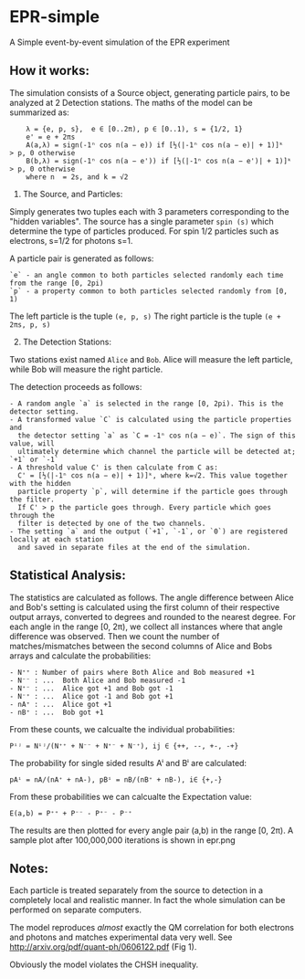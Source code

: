 EPR-simple
==========

A Simple event-by-event simulation of the EPR experiment

How it works:
------------
The simulation consists of a Source object, generating particle pairs, to be analyzed at 2 Detection stations. The maths of the model can be summarized as:  

        λ = {e, p, s},  e ∈ [0..2π), p ∈ [0..1), s = {1/2, 1}
        e' = e + 2πs
        A(a,λ) = sign(-1ⁿ cos n(a − e)) if [½(|-1ⁿ cos n(a − e)| + 1)]ᵏ > p, 0 otherwise
        B(b,λ) = sign(-1ⁿ cos n(a − e')) if [½(|-1ⁿ cos n(a − e')| + 1)]ᵏ > p, 0 otherwise
        where n  = 2s, and k = √2

1) The Source, and Particles:

Simply generates two tuples each with 3 parameters corresponding to the "hidden variables".
The source has a single parameter `spin (s)` which determine the type of particles produced. For spin 1/2 particles such as electrons, s=1/2 for photons s=1.

A particle pair is generated as follows:  

    `e` - an angle common to both particles selected randomly each time from the range [0, 2pi)
    `p` - a property common to both particles selected randomly from [0, 1)
    
The left particle is the tuple `(e, p, s)`
The right particle is the tuple `(e + 2πs, p, s)`

2) The Detection Stations:  

Two stations exist named `Alice` and `Bob`. Alice will measure the left particle, while Bob will measure the right particle.

The detection proceeds as follows:  

    - A random angle `a` is selected in the range [0, 2pi). This is the detector setting.
    - A transformed value `C` is calculated using the particle properties and 
      the detector setting `a` as `C = -1ⁿ cos n(a − e)`. The sign of this value, will 
      ultimately determine which channel the particle will be detected at; `+1` or `-1`
    - A threshold value C' is then calculate from C as:
      C' = [½(|-1ⁿ cos n(a − e)| + 1)]ᵏ, where k=√2. This value together with the hidden 
      particle property `p`, will determine if the particle goes through the filter. 
      If C' > p the particle goes through. Every particle which goes through the 
      filter is detected by one of the two channels.
    - The setting `a` and the output (`+1`, `-1`, or `0`) are registered locally at each station
      and saved in separate files at the end of the simulation.
      

Statistical Analysis:
--------------------    
The statistics are calculated as follows. The angle difference between Alice and Bob's setting is calculated using the first column of their respective output arrays, converted to degrees and rounded to the nearest degree. For each angle in the range [0, 2π), we collect all instances where that angle difference was observed. Then we count the number of matches/mismatches between the second columns of Alice and Bobs arrays and calculate the probabilities:  

    - N⁺⁺ : Number of pairs where Both Alice and Bob measured +1
    - N⁻⁻ : ...  Both Alice and Bob measured -1
    - N⁺⁻ : ...  Alice got +1 and Bob got -1
    - N⁻⁺ : ...  Alice got -1 and Bob got +1
    - nA⁺ : ...  Alice got +1
    - nB⁺ : ...  Bob got +1

From these counts, we calcualte the individual probabilities:  

    Pⁱʲ = Nⁱʲ/(N⁺⁺ + N⁻⁻ + N⁺⁻ + N⁻⁺), ij ∈ {++, --, +-, -+}
    
The probability for single sided results Aⁱ and Bⁱ are calculated:  

    pAⁱ = nA/(nA⁺ + nA-), pBⁱ = nB/(nB⁺ + nB-), i∈ {+,-}
    
From these probabilities we can calcualte the Expectation value:  

    E(a,b) = P⁺⁺ + P⁻⁻ - P⁺⁻ - P⁻⁺   

The results are then plotted for every angle pair (a,b) in the range [0, 2π). A sample plot after 100,000,000 iterations is shown in epr.png

Notes:
-----
Each particle is treated separately from the source to detection in a completely local and realistic manner. In fact the whole simulation can be performed on separate computers.

The model reproduces *almost* exactly the QM correlation for both electrons and photons
and matches experimental data very well. See http://arxiv.org/pdf/quant-ph/0606122.pdf (Fig 1).

Obviously the model violates the CHSH inequality.
